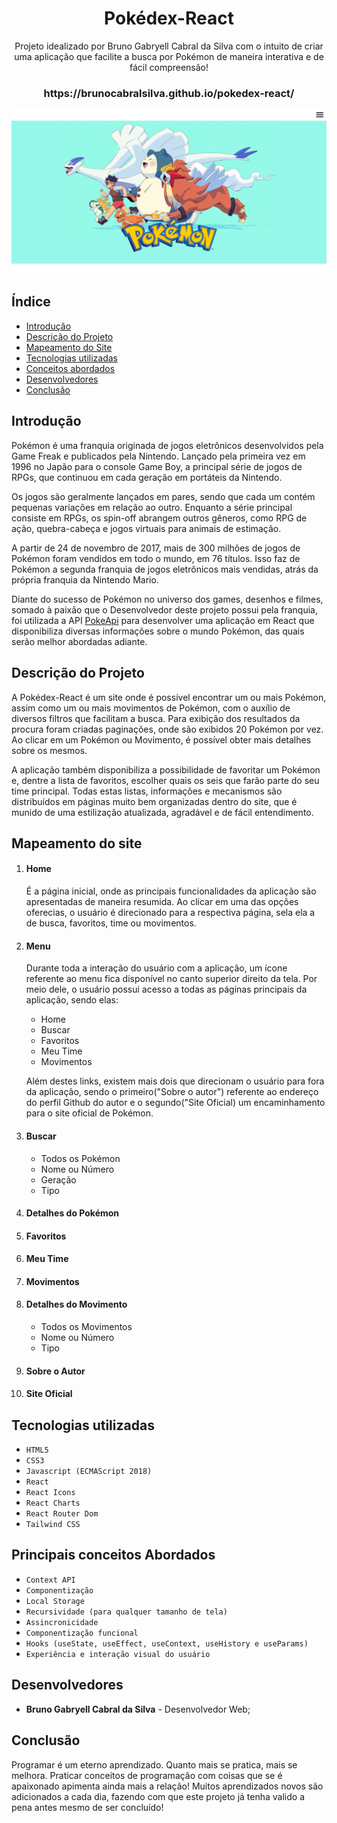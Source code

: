 <h1 align="center">Pokédex-React</h1>

<p align="center">Projeto idealizado por Bruno Gabryell Cabral da Silva com o intuito de criar uma aplicação que facilite a busca por Pokémon de maneira interativa e de fácil compreensão!</p>

<h3 align="center">https://brunocabralsilva.github.io/pokedex-react/</h3>

![Tela Inicial da Aplicação](src/imagens/wallpaper/presentation.png)

<h2> Índice</h2>

* [Introdução](#intro)
* [Descrição do Projeto](#descrição-do-projeto)
* [Mapeamento do Site](#mapeamento)
* [Tecnologias utilizadas](#tecnologias-utilizadas)
* [Conceitos abordados](#conceitos-abordados)
* [Desenvolvedores](#pessoas-envolvidas)
* [Conclusão](#conclusão)

<h2 id="intro">Introdução</h2>

<p>Pokémon é uma franquia originada de jogos eletrônicos desenvolvidos pela Game Freak e publicados pela Nintendo. Lançado pela primeira vez em 1996 no Japão para o console Game Boy, a principal série de jogos de RPGs, que continuou em cada geração em portáteis da Nintendo.</p>

<p>Os jogos são geralmente lançados em pares, sendo que cada um contém pequenas variações em relação ao outro. Enquanto a série principal consiste em RPGs, os spin-off abrangem outros gêneros, como RPG de ação, quebra-cabeça e jogos virtuais para animais de estimação.</p>

<p>A partir de 24 de novembro de 2017, mais de 300 milhões de jogos de Pokémon foram vendidos em todo o mundo, em 76 títulos. Isso faz de Pokémon a segunda franquia de jogos eletrônicos mais vendidas, atrás da própria franquia da Nintendo Mario.</p>

<p>Diante do sucesso de Pokémon no universo dos games, desenhos e filmes, somado à paixão que o Desenvolvedor deste projeto possui pela franquia, foi utilizada a API <a href="https://pokeapi.co/" target="_blank" >PokeApi</a> para desenvolver uma aplicação em React que disponibiliza diversas informações sobre o mundo Pokémon, das quais serão melhor abordadas adiante. </p>

<h2 id="descrição-do-projeto">Descrição do Projeto</h2>

<p>A Pokédex-React é um site onde é possível encontrar um ou mais Pokémon, assim como um ou mais movimentos de Pokémon, com o auxílio de diversos filtros que facilitam a busca. Para exibição dos resultados da procura foram criadas paginações, onde são exibidos 20 Pokémon por vez. Ao clicar em um Pokémon ou Movimento, é possível obter mais detalhes sobre os mesmos.
</p>

<p>A aplicação também disponibiliza a possibilidade de favoritar um Pokémon e, dentre a lista de favoritos, escolher quais os seis que farão parte do seu time principal. Todas estas listas, informações e mecanismos são distribuídos em páginas muito bem organizadas dentro do site, que é munido de uma estilização atualizada, agradável e de fácil entendimento.
</p>

<h2 id="mapeamento">Mapeamento do site </h2>

<ol>
<li><h4>Home</h4></li> 

<p>É a página inicial, onde as principais funcionalidades da aplicação são apresentadas de maneira resumida. Ao clicar em uma das opções oferecias, o usuário é direcionado para a respectiva página, sela ela a de busca, favoritos, time ou movimentos.</p>

<li><h4>Menu</h4></li>

<p>Durante toda a interação do usuário com a aplicação, um ícone referente ao menu fica disponível no canto superior direito da tela. Por meio dele, o usuário possui acesso a todas as páginas principais da aplicação, sendo elas:</p>

<ul>
<li>Home</li>
<li>Buscar</li>
<li>Favoritos</li>
<li>Meu Time</li>
<li>Movimentos</li>
</ul>

<p>Além destes links, existem mais dois que direcionam o usuário para fora da aplicação, sendo o primeiro("Sobre o autor") referente ao endereço do perfil Github do autor e o segundo("Site Oficial) um encaminhamento para o site oficial de Pokémon.
</p>

<li><h4>Buscar</h4></li> 

<p> </p>

<ul>
<li>Todos os Pokémon</li>
<li>Nome ou Número</li>
<li>Geração</li>
<li>Tipo</li>
</ul>

<li><h4>Detalhes do Pokémon</h4></li> 

<p> </p>

<li><h4>Favoritos</h4></li> 

<p> </p>

<li><h4>Meu Time</h4></li> 

<p> </p>

<li><h4>Movimentos</h4></li> 

<p> </p>

<li><h4>Detalhes do Movimento</h4></li> 

<p> </p>

<ul>
<li>Todos os Movimentos</li>
<li>Nome ou Número</li>
<li>Tipo</li>
</ul>

<li><h4>Sobre o Autor</h4></li> 

<p> </p>

<li><h4>Site Oficial</h4></li> 

<p> </p>

</ol>

<h2 id="tecnologias-utilizadas">Tecnologias utilizadas</h2>

* `HTML5`
* `CSS3`
* `Javascript (ECMAScript 2018)`
* `React`
* `React Icons`
* `React Charts`
* `React Router Dom`
* `Tailwind CSS`

<h2 id="conceitos-abordados">Principais conceitos Abordados</h2>

* `Context API`
* `Componentização`
* `Local Storage`
* `Recursividade (para qualquer tamanho de tela)`
* `Assincronicidade`
* `Componentização funcional`
* `Hooks (useState, useEffect, useContext, useHistory e useParams)`
* `Experiência e interação visual do usuário`

<h2 id="pessoas-envolvidas">Desenvolvedores</h2>

* <strong>Bruno Gabryell Cabral da Silva</strong> - Desenvolvedor Web;

<h2 id="conclusão">Conclusão</h2>

<p>Programar é um eterno aprendizado. Quanto mais se pratica, mais se melhora. Praticar conceitos de programação com coisas que se é apaixonado apimenta ainda mais a relação! Muitos aprendizados novos são adicionados a cada dia, fazendo com que este projeto já tenha valido a pena antes mesmo de ser concluído!</p>
